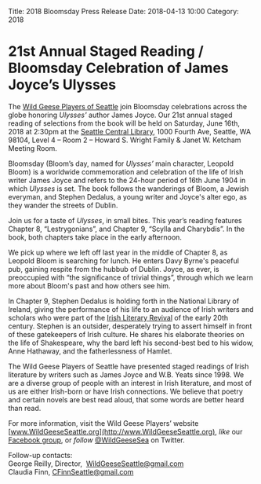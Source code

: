 Title: 2018 Bloomsday Press Release
Date: 2018-04-13 10:00
Category: 2018

# 21st Annual Staged Reading / Bloomsday Celebration of James Joyce’s Ulysses

The [Wild Geese Players of Seattle](http://www.wildgeeseseattle.org/)
join Bloomsday celebrations across the globe honoring *Ulysses'* author James Joyce.
Our 21st annual staged reading of selections from the book will be held
on Saturday, June 16th, 2018 at 2:30pm at the
[Seattle Central Library](http://www.spl.org/calendar-of-events),
1000 Fourth Ave, Seattle, WA 98104,
Level 4 – Room 2 – Howard S. Wright Family & Janet W. Ketcham Meeting Room.

Bloomsday (Bloom’s day, named for *Ulysses’* main character, Leopold Bloom)
is a worldwide commemoration and celebration of the life of Irish writer James Joyce
and refers to the 24-hour period of 16th June 1904 in which *Ulysses* is set.
The book follows the wanderings of Bloom, a Jewish everyman,
and Stephen Dedalus, a young writer and Joyce's alter ego,
as they wander the streets of Dublin.

Join us for a taste of *Ulysses*, in small bites.
This year’s reading features Chapter 8, “Lestrygonians”,
and Chapter 9, “Scylla and Charybdis”.
In the book, both chapters take place in the early afternoon.

We pick up where we left off last year in the middle of Chapter 8,
as Leopold Bloom is searching for lunch.
He enters Davy Byrne's peaceful pub, gaining respite from the hubbub of Dublin.
Joyce, as ever, is preoccupied with “the significance of trivial things”,
through which we learn more about Bloom's past and how others see him.

In Chapter 9, Stephen Dedalus is holding forth in the National Library of Ireland,
giving the performance of his life to an audience of
Irish writers and scholars who were part of the
[Irish Literary Revival](http://libapps.libraries.uc.edu/exhibits/irish-lit/sample-page/)
of the early 20th century.
Stephen is an outsider, desperately trying to assert himself
in front of these gatekeepers of Irish culture.
He shares his elaborate theories on the life of Shakespeare,
why the bard left his second-best bed to his widow, Anne Hathaway,
and the fatherlessness of Hamlet.

The Wild Geese Players of Seattle have presented staged readings of Irish literature
by writers such as James Joyce and W.B. Yeats since 1998.
We are a diverse group of people with an interest in Irish literature,
and most of us are either Irish-born or have Irish connections.
We believe that poetry and certain novels are best read aloud,
that some words are better heard than read.

For more information,
visit the Wild Geese Players’ website [www.WildGeeseSeattle.org](http://www.WildGeeseSeattle.org),
*like* our [Facebook group](https://www.facebook.com/groups/51261017427/),
or *follow* [@WildGeeseSea](http://twitter.com/wildgeesesea) on Twitter.

Follow-up contacts: <br>
George Reilly, Director,  WildGeeseSeattle@gmail.com <br>
Claudia Finn, CFinnSeattle@gmail.com
